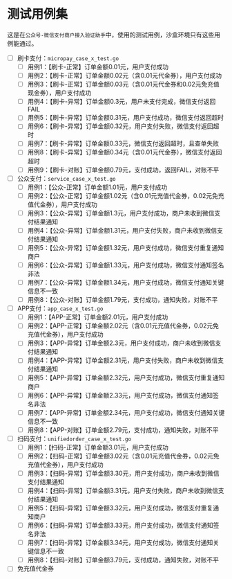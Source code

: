 # 测试用例集

这是在`公众号-微信支付商户接入验证助手`中，使用的测试用例，沙盒环境只有这些用例能通过。

* [ ] 刷卡支付：`micropay_case_x_test.go`
  * [ ] 用例1：【刷卡-正常】订单金额0.01元，用户支付成功
  * [ ] 用例2：【刷卡-正常】订单金额0.02元（含0.01元代金券），用户支付成功
  * [ ] 用例3：【刷卡-正常】订单金额0.03元（含0.01元代金券和0.02元免充值现金券），用户支付成功
  * [ ] 用例4：【刷卡-异常】订单金额0.3元，用户未支付完成，微信支付返回FAIL
  * [ ] 用例5：【刷卡-异常】订单金额0.31元，用户支付成功，微信支付返回超时
  * [ ] 用例6：【刷卡-异常】订单金额0.32元，用户支付失败，微信支付返回超时
  * [ ] 用例7：【刷卡-异常】订单金额0.33元，微信支付返回超时，且查单失败
  * [ ] 用例8：【刷卡-异常】订单金额0.34元（含0.01元代金券），微信支付返回超时
  * [ ] 用例9：【刷卡-对账】订单金额0.79元，支付成功，返回FAIL，对账不平
* [ ] 公众支付：`service_case_x_test.go`
  * [ ] 用例1：【公众-正常】订单金额1.01元，用户支付成功 
  * [ ] 用例2：【公众-正常】订单金额1.02元（含0.01元充值代金券，0.02元免充值代金券），用户支付成功 
  * [ ] 用例3：【公众-异常】订单金额1.3元，用户支付成功，商户未收到微信支付结果通知 
  * [ ] 用例4：【公众-异常】订单金额1.31元，用户支付失败，商户未收到微信支付结果通知 
  * [ ] 用例5：【公众-异常】订单金额1.32元，用户支付成功，微信支付重复通知商户 
  * [ ] 用例6：【公众-异常】订单金额1.33元，用户支付成功，微信支付通知签名非法 
  * [ ] 用例7：【公众-异常】订单金额1.34元，用户支付成功，微信支付通知关键信息不一致 
  * [ ] 用例8：【公众-对账】订单金额1.79元，支付成功，通知失败，对账不平 
* [ ] APP支付：`app_case_x_test.go`
  * [ ] 用例1：【APP-正常】订单金额2.01元，用户支付成功 
  * [ ] 用例2：【APP-正常】订单金额2.02元（含0.01元充值代金券，0.02元免充值代金券），用户支付成功 
  * [ ] 用例3：【APP-异常】订单金额2.3元，用户支付成功，商户未收到微信支付结果通知 
  * [ ] 用例4：【APP-异常】订单金额2.31元，用户支付失败，商户未收到微信支付结果通知 
  * [ ] 用例5：【APP-异常】订单金额2.32元，用户支付成功，微信支付重复通知商户 
  * [ ] 用例6：【APP-异常】订单金额2.33元，用户支付成功，微信支付通知签名非法 
  * [ ] 用例7：【APP-异常】订单金额2.34元，用户支付成功，微信支付通知关键信息不一致 
  * [ ] 用例8：【APP-对账】订单金额2.79元，支付成功，通知失败，对账不平 
* [ ] 扫码支付：`unifiedorder_case_x_test.go`
  * [ ] 用例1：【扫码-正常】订单金额3.01元，用户支付成功
  * [ ] 用例2：【扫码-正常】订单金额3.02元（含0.01元充值代金券，0.02元免充值代金券），用户支付成功
  * [ ] 用例3：【扫码-异常】订单金额3.30元，用户支付成功，商户未收到微信支付结果通知
  * [ ] 用例4：【扫码-异常】订单金额3.31元，用户支付失败，商户未收到微信支付结果通知
  * [ ] 用例5：【扫码-异常】订单金额3.32元，用户支付成功，微信支付重复通知商户
  * [ ] 用例6：【扫码-异常】订单金额3.33元，用户支付成功，微信支付通知签名非法
  * [ ] 用例7：【扫码-异常】订单金额3.34元，用户支付成功，微信支付通知关键信息不一致
  * [ ] 用例8：【扫码-对账】订单金额3.79元，支付成功，通知失败，对账不平
* [ ] 免充值代金券
